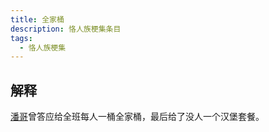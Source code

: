 ```yaml
---
title: 全家桶
description: 恪人族梗集条目
tags:
  - 恪人族梗集
---
```


## 解释

[潘哥](潘哥)曾答应给全班每人一桶全家桶，最后给了没人一个汉堡套餐。
